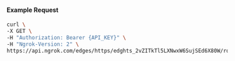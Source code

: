 <!-- Code generated for API Clients. DO NOT EDIT. -->
#### Example Request
```bash
curl \
-X GET \
-H "Authorization: Bearer {API_KEY}" \
-H "Ngrok-Version: 2" \
https://api.ngrok.com/edges/https/edghts_2vZITkTl5LXNwxW6SujSEd6X80W/routes/edghtsrt_2vZITffOKWJgyqv9XHmx8SdLg47/response_headers
